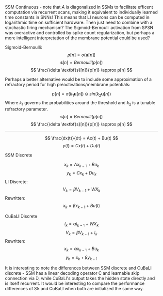 SSM Continuous - note that $A$ is diagonalized in SSMs to facilitate efficent computation via recurrent scans, making it equivalent to individually learned time constants in SNNs! This means that LI neurons can be computed in logarithmic time on sufficient hardware. Then just need to combine with a stochastic firing mechanism? The Sigmoid-Bernoulli activation from SPSN was overactive and controlled by spike count regularization, but perhaps a more intelligent interpretation of the membrane potential could be used?

Sigmoid-Bernoulli:
$$
p[n] = \sigma(\textbf{u}[n])
$$
$$
\textbf{s}[n] = Bernoulli(p[n])
$$
$$
\frac{\delta \textbf{s}[n]}{p[n]} \approx p[n]
$$

Perhaps a better alternative would be to include some approximation of a refractory period for high preactivations/membrane potentials:


$$
p[n] = \sigma(k_1\textbf{u}[n]) \odot sin(k_2\textbf{u}[n])
$$
Where $k_1$ governs the probabilities around the threshold and $k_2$  is a tunable refractory parameter. 
$$
\textbf{s}[n] = Bernoulli(p[n])
$$
$$
\frac{\delta \textbf{s}[n]}{p[n]} \approx p[n]
$$




---------------------------------------------------------------------------------------------------------------------------------------------------------------

$$
\frac{dx(t)}{dt} = Ax(t) + Bu(t)
$$
$$
y(t) = Cx(t) + Du(t)
$$

SSM Discrete

$$
x_k = Ax_{k-1} + Bu_k
$$
$$
y_k = Cx_k + Du_k
$$
LI Discrete:
$$
    V_k = \beta V_{k-1} + WX_k
$$
Rewritten:
$$
x_k = \beta x_{k-1} + Bu(t)
$$

CuBaLI Discrete
$$
I_k = \alpha I_{k-1} + WX_k
$$
$$
V_k = \beta V_{k-1} + I_k
$$
Rewritten:
$$
x_k = \alpha x_{k-1} + Bu_k
$$
$$
y_k = x_k + \beta y_{k-1}
$$

It is interesting to note the differences between SSM discrete and CuBaLI discrete - SSM has a linear decoding operator C and learnable skip connection via D, while CuBaLI's output takes the hidden state directly and is itself recurrent. It would be interesting to compare the performance differences of S5 and CuBaLI when both are initialized the same way.
